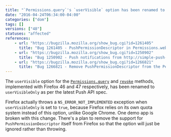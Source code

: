 ```yaml
---
title: "`Permissions.query`'s `userVisible` option has been renamed to `userVisibleOnly`"
date: "2016-04-24T06:34:00-04:00"
categories: ["dom"]
tags: []
versions: ["48"]
statuses: "affected"
references:
    - url: "https://bugzilla.mozilla.org/show_bug.cgi?id=1261405"
      title: "Bug 1261405 - PushPermissionDescriptor in Permissions.webidl is wrong ('userVisible' should be 'userVisibleOnly')"
    - url: "https://bugzilla.mozilla.org/show_bug.cgi?id=1250902"
      title: "Bug 1250902 - Push notifications from http://simple-push-demo.appspot.com/ stopped working"
    - url: "https://bugzilla.mozilla.org/show_bug.cgi?id=1266821"
      title: "Bug 1266821 - Remove PushPermissionDescriptor from the Permissions API"
---
```

The `userVisible` option for the [`Permissions.query`](https://developer.mozilla.org/en-US/docs/Web/API/Permissions/query) and [`revoke`](https://developer.mozilla.org/en-US/docs/Web/API/Permissions/revoke) methods, implemented with Firefox 46 and 47 respectively, has been renamed to `userVisibleOnly` as per the latest Push API spec.

Firefox actually throws a `NS_ERROR_NOT_IMPLEMENTED` exception when `userVisibleOnly` is set to `true`, because Firefox relies on its own quota system instead of this option, unlike Google Chrome. One demo app is broken with this change. There's a plan to remove the support for `PushPermissionDescriptor` itself from Firefox so that the option will just be ignored rather than throwing.
